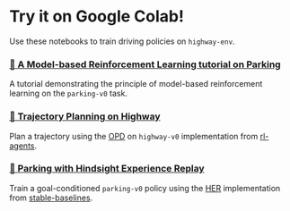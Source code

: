 # Try it on Google Colab!

Use these notebooks to train driving policies on `highway-env`.

### [:ledger: A Model-based Reinforcement Learning tutorial on Parking](https://colab.research.google.com/github/eleurent/highway-env/blob/master/scripts/parking_model_based.ipynb)

A tutorial demonstrating the principle of model-based reinforcement learning on the `parking-v0` task.

### [:ledger: Trajectory Planning on Highway](https://colab.research.google.com/github/eleurent/highway-env/blob/master/scripts/highway_planning.ipynb)

Plan a trajectory using the [OPD](https://hal.archives-ouvertes.fr/hal-00830182/) on `highway-v0` implementation from [rl-agents](https://github.com/eleurent/rl-agents).

### [:ledger: Parking with Hindsight Experience Replay](https://colab.research.google.com/github/eleurent/highway-env/blob/master/scripts/parking_her.ipynb)

Train a goal-conditioned `parking-v0` policy using the [HER](https://arxiv.org/abs/1707.01495) implementation from [stable-baselines](https://github.com/hill-a/stable-baselines).
